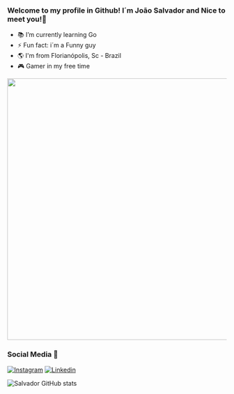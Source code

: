 ### Welcome to my profile in Github! I´m João Salvador and Nice to meet you!👋

- 📚 I’m currently learning Go
- ⚡ Fun fact: i´m a Funny guy
- 🌎 I'm from Florianópolis, Sc - Brazil
- 🎮 Gamer in my free time

<div align="right">
<img src="https://user-images.githubusercontent.com/82125523/186776135-39ac4a4b-1ac4-4d0f-b98b-4c1060716edc.png" width="600px" />
</div>




### Social Media 📲
[![Instagram](https://img.shields.io/badge/Instagram-E4405F?style=for-the-badge&logo=instagram&logoColor=white)](https://www.instagram.com/joao.svd/)
[![Linkedin](https://img.shields.io/badge/LinkedIn-0077B5?style=for-the-badge&logo=linkedin&logoColor=white)](https://www.linkedin.com/in/joão-salvador-rizzo/)

![Salvador GitHub stats](https://github-readme-stats.vercel.app/api?username=Ssalvador221&show_icons=true&theme=chartreuse-dark)
